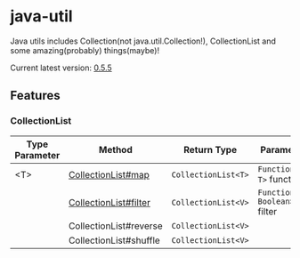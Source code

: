 # java-util
Java utils includes Collection(not java.util.Collection!), CollectionList and some amazing(probably) things(maybe)!

Current latest version: [0.5.5](https://ci.acrylicstyle.xyz/job/java-util/lastSuccessfulBuild/artifact/target/Util-0.5.5.jar)

## Features

### CollectionList

| Type Parameter | Method | Return Type | Parameter |
| ----- | ----- | ----- | ----- |
| \<T\> | [CollectionList#map](https://developer.mozilla.org/en-US/docs/Web/JavaScript/Reference/Global_Objects/Array/map) | `CollectionList<T>` | `Function<V, T>` function |
| | [CollectionList#filter](https://developer.mozilla.org/en-US/docs/Web/JavaScript/Reference/Global_Objects/Array/filter) | `CollectionList<V>` | `Function<V, Boolean>` filter |
| | CollectionList#reverse | `CollectionList<V>` | |
| | CollectionList#shuffle | `CollectionList<V>` | |

